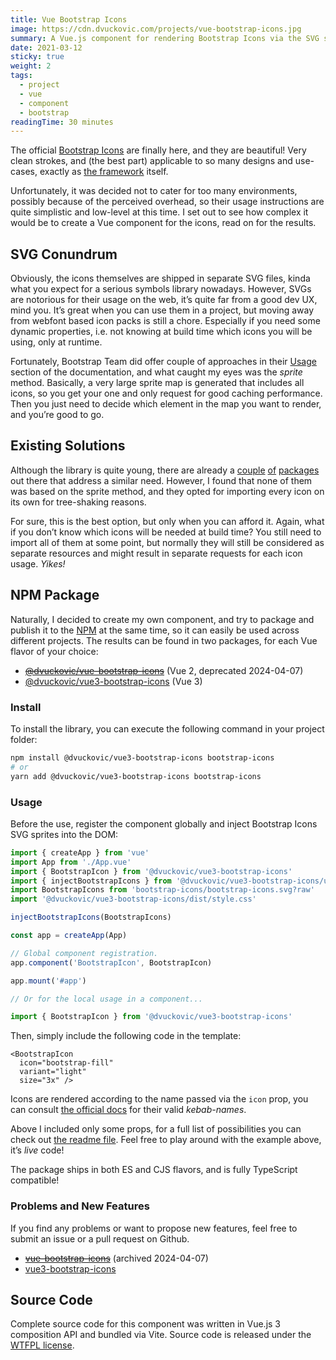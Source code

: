 ```yaml
---
title: Vue Bootstrap Icons
image: https://cdn.dvuckovic.com/projects/vue-bootstrap-icons.jpg
summary: A Vue.js component for rendering Bootstrap Icons via the SVG sprite method
date: 2021-03-12
sticky: true
weight: 2
tags:
  - project
  - vue
  - component
  - bootstrap
readingTime: 30 minutes
---
```


The official [Bootstrap Icons](https://icons.getbootstrap.com/) are finally here, and they are beautiful! Very clean strokes, and (the best part) applicable to so many designs and use-cases, exactly as [the framework](https://getbootstrap.com/) itself.

Unfortunately, it was decided not to cater for too many environments, possibly because of the perceived overhead, so their usage instructions are quite simplistic and low-level at this time. I set out to see how complex it would be to create a Vue component for the icons, read on for the results.

## SVG Conundrum

Obviously, the icons themselves are shipped in separate SVG files, kinda what you expect for a serious symbols library nowadays. However, SVGs are notorious for their usage on the web, it’s quite far from a good dev UX, mind you. It’s great when you can use them in a project, but moving away from webfont based icon packs is still a chore. Especially if you need some dynamic properties, i.e. not knowing at build time which icons you will be using, only at runtime.

Fortunately, Bootstrap Team did offer couple of approaches in their [Usage](https://icons.getbootstrap.com/#usage) section of the documentation, and what caught my eyes was the _sprite_ method. Basically, a very large sprite map is generated that includes all icons, so you get your one and only request for good caching performance. Then you just need to decide which element in the map you want to render, and you’re good to go.

## Existing Solutions

Although the library is quite young, there are already a [couple](https://www.npmjs.com/package/bootstrap-vue) [of](https://www.npmjs.com/package/bootstrap-icons-vue) [packages](https://www.npmjs.com/package/vue-bootstrap-icons) out there that address a similar need. However, I found that none of them was based on the sprite method, and they opted for importing every icon on its own for tree-shaking reasons.

For sure, this is the best option, but only when you can afford it. Again, what if you don’t know which icons will be needed at build time? You still need to import all of them at some point, but normally they will still be considered as separate resources and might result in separate requests for each icon usage. _Yikes!_

## NPM Package

Naturally, I decided to create my own component, and try to package and publish it to the [NPM](https://www.npmjs.com) at the same time, so it can easily be used across different projects. The results can be found in two packages, for each Vue flavor of your choice:

* ~~[@dvuckovic/vue-bootstrap-icons](https://www.npmjs.com/package/@dvuckovic/vue-bootstrap-icons)~~ (Vue 2, deprecated 2024-04-07)
* [@dvuckovic/vue3-bootstrap-icons](https://www.npmjs.com/package/@dvuckovic/vue3-bootstrap-icons) (Vue 3)

### Install

To install the library, you can execute the following command in your project folder:

```sh
npm install @dvuckovic/vue3-bootstrap-icons bootstrap-icons
# or
yarn add @dvuckovic/vue3-bootstrap-icons bootstrap-icons
```

### Usage

Before the use, register the component globally and inject Bootstrap Icons SVG sprites into the DOM:

```js
import { createApp } from 'vue'
import App from './App.vue'
import { BootstrapIcon } from '@dvuckovic/vue3-bootstrap-icons'
import { injectBootstrapIcons } from '@dvuckovic/vue3-bootstrap-icons/utils'
import BootstrapIcons from 'bootstrap-icons/bootstrap-icons.svg?raw'
import '@dvuckovic/vue3-bootstrap-icons/dist/style.css'

injectBootstrapIcons(BootstrapIcons)

const app = createApp(App)

// Global component registration.
app.component('BootstrapIcon', BootstrapIcon)

app.mount('#app')

// Or for the local usage in a component...

import { BootstrapIcon } from '@dvuckovic/vue3-bootstrap-icons'
```

Then, simply include the following code in the template:

```vue live
<BootstrapIcon
  icon="bootstrap-fill"
  variant="light"
  size="3x" />
```

Icons are rendered according to the name passed via the `icon` prop, you can consult [the official docs](https://icons.getbootstrap.com/#icons) for their valid _kebab-names_.

Above I included only some props, for a full list of possibilities you can check out [the readme file](https://github.com/dvuckovic/vue3-bootstrap-icons#props). Feel free to play around with the example above, it’s _live_ code!

The package ships in both ES and CJS flavors, and is fully TypeScript compatible!

### Problems and New Features

If you find any problems or want to propose new features, feel free to submit an issue or a pull request on Github.

* ~~[vue-bootstrap-icons](https://github.com/dvuckovic/vue-bootstrap-icons)~~ (archived 2024-04-07)
* [vue3-bootstrap-icons](https://github.com/dvuckovic/vue3-bootstrap-icons)

## Source Code

Complete source code for this component was written in Vue.js 3 composition API and bundled via Vite. Source code is released under the [WTFPL license](http://www.wtfpl.net/).
